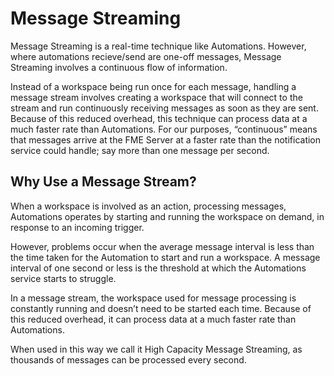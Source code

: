 # Message Streaming #

Message Streaming is a real-time technique like Automations. However, where automations recieve/send are one-off messages, Message Streaming involves a continuous flow of information.

Instead of a workspace being run once for each message, handling a message stream involves creating a workspace that will connect to the stream and run continuously receiving messages as soon as they are sent. Because of this reduced overhead, this technique can process data at a much faster rate than Automations. For our purposes, “continuous” means that messages arrive at the FME Server at a faster rate than the notification service could handle; say more than one message per second.


## Why Use a Message Stream? ##

When a workspace is involved as an action, processing messages, Automations operates by starting and running the workspace on demand, in response to an incoming trigger.

However, problems occur when the average message interval is less than the time taken for the Automation to start and run a workspace. A message interval of one second or less is the threshold at which the Automations service starts to struggle.

In a message stream, the workspace used for message processing is constantly running and doesn’t need to be started each time. Because of this reduced overhead, it can process data at a much faster rate than Automations.

When used in this way we call it High Capacity Message Streaming, as thousands of messages can be processed every second.
